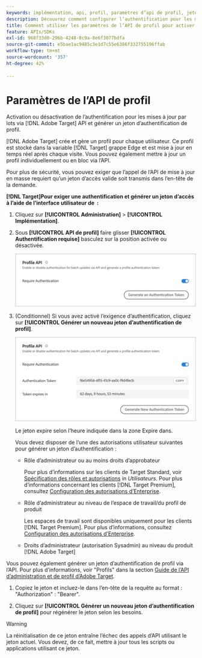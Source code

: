 ```yaml
---
keywords: implémentation, api, profil, paramètres d’api de profil, jeton d’authentification
description: Découvrez comment configurer l’authentification pour les mises à jour par lots via [!DNL Adobe Target] API et générer un jeton d’authentification de profil.
title: Comment utiliser les paramètres de l’API de profil pour activer ou désactiver les mises à jour par lots ?
feature: APIs/SDKs
exl-id: 968f33d0-296b-4248-8c9a-8e6f3077bdfa
source-git-commit: e5bae1ac9485c3e1d7c55e6386f332755196ffab
workflow-type: tm+mt
source-wordcount: '357'
ht-degree: 42%

---
```


# Paramètres de l’API de profil

Activation ou désactivation de l’authentification pour les mises à jour par lots via [!DNL Adobe Target] API et générer un jeton d’authentification de profil.

[!DNL Adobe Target] crée et gère un profil pour chaque utilisateur. Ce profil est stocké dans la variable [!DNL Target] grappe Edge et est mise à jour en temps réel après chaque visite. Vous pouvez également mettre à jour un profil individuellement ou en bloc via l’API.

Pour plus de sécurité, vous pouvez exiger que l’appel de l’API de mise à jour en masse requiert qu’un jeton d’accès valide soit transmis dans l’en-tête de la demande.

**[!DNL Target]Pour exiger une authentification et générer un jeton d’accès à l’aide de l’interface utilisateur de  :**

1. Cliquez sur **[!UICONTROL Administration]** > **[!UICONTROL Implémentation]**.
1. Sous **[!UICONTROL API de profil]** faire glisser **[!UICONTROL Authentification requise]** basculez sur la position activée ou désactivée.

   ![image alternative](assets/profile_api_settings.png)

1. (Conditionnel) Si vous avez activé l’exigence d’authentification, cliquez sur **[!UICONTROL Générer un nouveau jeton d’authentification de profil]**.

   ![image alternative](assets/profile_api_settings_2.png)

   Le jeton expire selon l’heure indiquée dans la zone Expire dans.

   Vous devez disposer de l’une des autorisations utilisateur suivantes pour générer un jeton d’authentification :

   * Rôle d’administrateur ou au moins droits d’approbateur

     Pour plus d’informations sur les clients de Target Standard, voir [Spécification des rôles et autorisations](https://experienceleague.adobe.com/docs/target/using/administer/manage-users/users/user-management.html#roles-permissions) in *Utilisateurs*. Pour plus d’informations concernant les clients [!DNL Target Premium], consultez [Configuration des autorisations d’Enterprise](https://experienceleague.adobe.com/docs/target/using/administer/manage-users/enterprise/properties-overview.html).

   * Rôle d’administrateur au niveau de l’espace de travail/du profil de produit

     Les espaces de travail sont disponibles uniquement pour les clients [!DNL Target Premium]. Pour plus d’informations, consultez [Configuration des autorisations d’Enterprise](https://experienceleague.adobe.com/docs/target/using/administer/manage-users/enterprise/properties-overview.html).

   * Droits d’administrateur (autorisation Sysadmin) au niveau du produit [!DNL Adobe Target]

Vous pouvez également générer un jeton d’authentification de profil via l’API. Pour plus d’informations, voir &quot;Profils&quot; dans la section [Guide de l’API d’administration et de profil d’Adobe Target](../../administer/admin-api/admin-api-overview-new.md).

1. Copiez le jeton et incluez-le dans l’en-tête de la requête au format : &quot;Authorization&quot; : &quot;Bearer&quot;.

1. Cliquez sur **[!UICONTROL Générer un nouveau jeton d’authentification de profil]** pour régénérer le jeton selon les besoins.

>[!WARNING]
>
>La réinitialisation de ce jeton entraîne l’échec des appels d’API utilisant le jeton actuel. Vous devez, de ce fait, mettre à jour tous les scripts ou applications utilisant ce jeton.
